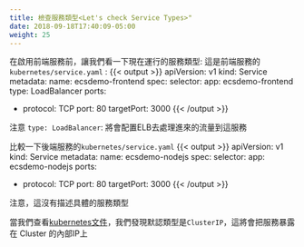 ```yaml
---
title: 檢查服務類型<Let's check Service Types>"
date: 2018-09-18T17:40:09-05:00
weight: 25
---
```


<!--Before we bring up the frontend service, let's take a look at the service types
we are using:
This is `kubernetes/service.yaml` for our frontend service:-->
在啟用前端服務前，讓我們看一下現在運行的服務類型:
這是前端服務的`kubernetes/service.yaml` :
{{< output >}}
apiVersion: v1
kind: Service
metadata:
  name: ecsdemo-frontend
spec:
  selector:
    app: ecsdemo-frontend
  type: LoadBalancer
  ports:
   -  protocol: TCP
      port: 80
      targetPort: 3000
{{< /output >}}

<!--Notice `type: LoadBalancer`: This will configure an ELB to handle incoming traffic
to this service.

Compare this to `kubernetes/service.yaml` for one of our backend services:-->
注意 `type: LoadBalancer`: 將會配置ELB去處理進來的流量到這服務

比較一下後端服務的`kubernetes/service.yaml`
{{< output >}}
apiVersion: v1
kind: Service
metadata:
  name: ecsdemo-nodejs
spec:
  selector:
    app: ecsdemo-nodejs
  ports:
   -  protocol: TCP
      port: 80
      targetPort: 3000
{{< /output >}}

<!--Notice there is no specific service type described. When we check [the kubernetes documentation](https://kubernetes.io/docs/concepts/services-networking/service/#publishing-services-service-types)
we find that the default type is `ClusterIP`. This Exposes the service on a cluster-internal IP.
Choosing this value makes the service only reachable from within the cluster.-->

注意，這沒有描述具體的服務類型<br>

當我們查看[kubernetes文件](https://kubernetes.io/docs/concepts/services-networking/service/#publishing-services-service-types)，我們發現默認類型是`ClusterIP`，這將會把服務暴露在 Cluster 的內部IP上
